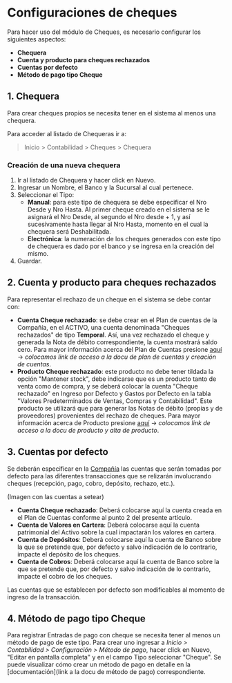 # Configuraciones de cheques

Para hacer uso del módulo de Cheques, es necesario configurar los siguientes aspectos:

* **Chequera**
* **Cuenta y producto para cheques rechazados**
* **Cuentas por defecto**
* **Método de pago tipo Cheque**

## 1. Chequera

Para crear cheques propios se necesita tener en el sistema al menos una chequera.

Para acceder al listado de Chequeras ir a:
> Inicio > Contabilidad > Cheques > Chequera

### Creación de una nueva chequera
1. Ir al listado de Chequera y hacer click en Nuevo.
2. Ingresar un Nombre, el Banco y la Sucursal al cual pertenece.
3. Seleccionar el Tipo:
    * **Manual**: para este tipo de chequera se debe especificar el Nro Desde y Nro Hasta. Al primer cheque creado en el sistema se le asignará el Nro Desde, al segundo el Nro desde + 1, y así sucesivamente hasta llegar al Nro Hasta, momento en el cual la chequera será Deshabilitada.
    * **Electrónica**: la numeración de los cheques generados con este tipo de chequera es dado por el banco y se ingresa en la creación del mismo.
4. Guardar.

## 2. Cuenta y producto para cheques rechazados

Para representar el rechazo de un cheque en el sistema se debe contar con:

* **Cuenta Cheque rechazado**: se debe crear en el Plan de cuentas de la Compañía, en el ACTIVO, una cuenta denominada "Cheques rechazados" de tipo **Temporal**. Así, una vez rechazado el cheque y generada la Nota de débito correspondiente, la cuenta mostrará saldo cero. Para mayor información acerca del Plan de Cuentas presione [aquí](...) -> *colocamos link de acceso a la docu de plan de cuentas y creación de cuentas*. 
* **Producto Cheque rechazado**: este producto no debe tener tildada la opción "Mantener stock", debe indicarse que es un producto tanto de venta como de compra, y se deberá colocar la cuenta "Cheque rechazado" en Ingreso por Defecto y Gastos por Defecto en la tabla "Valores Predeterminados de Ventas, Compras y Contabilidad". Este producto se utilizará que para generar las Notas de débito (propias y de proveedores) provenientes del rechazo de cheques. Para mayor información acerca de Producto presione [aquí](...) -> *colocamos link de acceso a la docu de producto y alta de producto*. 

## 3. Cuentas por defecto

Se deberán especificar en la [Compañía](docs/user/manual/es/setting-up/company-setup) las cuentas que serán tomadas por defecto para las diferentes transacciones que se relizarán involucrando cheques (recepción, pago, cobro, depósito, rechazo, etc.).

(Imagen con las cuentas a setear)

* **Cuenta Cheque rechazado**: Deberá colocarse aquí la cuenta creada en el Plan de Cuentas conforme al punto 2 del presente artículo. 
* **Cuenta de Valores en Cartera**: Deberá colocarse aquí la cuenta patrimonial del Activo sobre la cual impactarán los valores en cartera.
* **Cuenta de Depósitos**: Deberá colocarse aquí la cuenta de Banco sobre la que se pretende que, por defecto y salvo indicación de lo contrario, impacte el depósito de los cheques. 
* **Cuenta de Cobros**: Deberá colocarse aquí la cuenta de Banco sobre la que se pretende que, por defecto y salvo indicación de lo contrario, impacte el cobro de los cheques. 

Las cuentas que se establecen por defecto son modificables al momento de ingreso de la transacción. 

## 4. Método de pago tipo Cheque

Para registrar Entradas de pago con cheque se necesita tener al menos un método de pago de este tipo. Para crear uno ingresar a *Inicio > Contabilidad > Configuración > Método de pago*, hacer click en Nuevo, "Editar en pantalla completa" y en el campo Tipo seleccionar "Cheque". Se puede visualizar cómo crear un método de pago en detalle en la [documentación](link a la docu de método de pago) correspondiente.
